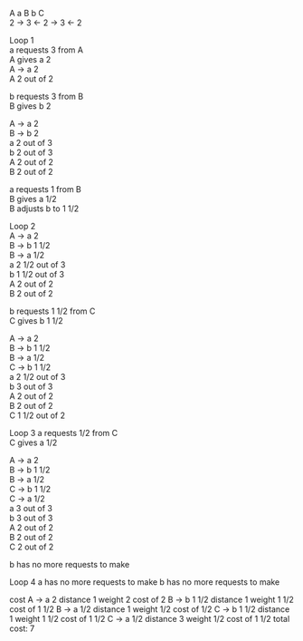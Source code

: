 A    a    B    b    C  
2 -> 3 <- 2 -> 3 <- 2  

Loop 1  
a requests 3 from A  
A gives a 2  
A -> a 2  
A 2 out of 2  

b requests 3 from B  
B gives b 2  

A -> a 2  
B -> b 2  
a 2 out of 3  
b 2 out of 3  
A 2 out of 2  
B 2 out of 2  

a requests 1 from B  
B gives a 1/2  
B adjusts b to 1 1/2  

Loop 2  
A -> a 2  
B -> b 1 1/2  
B -> a 1/2  
a 2 1/2 out of 3  
b 1 1/2 out of 3  
A 2 out of 2  
B 2 out of 2  

b requests 1 1/2 from C  
C gives b 1 1/2  

A -> a 2  
B -> b 1 1/2  
B -> a 1/2  
C -> b 1 1/2  
a 2 1/2 out of 3  
b 3 out of 3  
A 2 out of 2  
B 2 out of 2  
C 1 1/2 out of 2  


Loop 3
a requests 1/2 from C  
C gives a 1/2  

A -> a 2  
B -> b 1 1/2  
B -> a 1/2  
C -> b 1 1/2  
C -> a 1/2  
a 3 out of 3  
b 3 out of 3  
A 2 out of 2  
B 2 out of 2  
C 2 out of 2  

b has no more requests to make

Loop 4
a has no more requests to make
b has no more requests to make

cost
A -> a 2 distance 1 weight 2 cost of 2
B -> b 1 1/2 distance 1 weight 1 1/2 cost of 1 1/2
B -> a 1/2 distance 1 weight 1/2 cost of 1/2
C -> b 1 1/2 distance 1 weight 1 1/2 cost of 1 1/2
C -> a 1/2 distance 3 weight 1/2 cost of 1 1/2
total cost: 7
